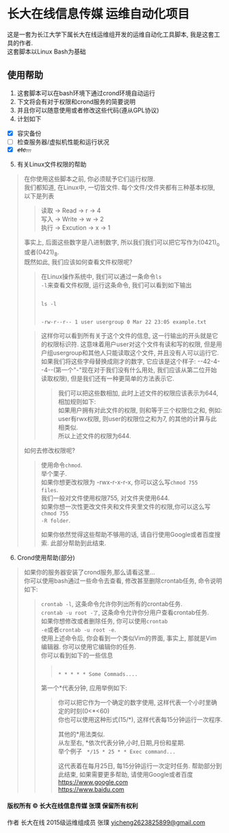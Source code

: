 # 长大在线信息传媒 运维自动化项目
这是一套为长江大学下属长大在线运维组开发的运维自动化工具脚本, 我是这套工具的作者.    
这套脚本以Linux Bash为基础
## 使用帮助
1. 这套脚本可以在bash环境下通过crond环境自动运行
2. 下文将会有对于权限和crond服务的简要说明
3. 并且你可以随意使用或者修改这些代码(遵从GPL协议)
4. 计划如下
- [x] 容灾备份   
- [ ] 检查服务器/虚拟机性能和运行状况      
- [x] ~~*etc...*~~   
5. 有关Linux文件权限的帮助
> 在你使用这些脚本之前, 你必须赋予它们运行权限.    
> 我们都知道, 在Linux中, 一切皆文件. 每个文件/文件夹都有三种基本权限, 以下是列表
>> 读取 -> Read -> r -> 4  
>> 写入 -> Write -> w -> 2  
>> 执行 -> Excution -> x -> 1  
>
> 事实上, 后面这些数字是八进制数字, 所以我们我们可以把它写作为(0421)<sub>o</sub>或者(0421)<sub>8</sub>.    
> 既然如此, 我们应该如何查看文件权限呢?
>> 在Linux操作系统中, 我们可以通过一条命令<code>ls -l</code>来查看文件权限, 运行这条命令, 我们可以看到如下输出
>>
>> <code>
>> ls -l  
>>
>> -rw-r--r-- 1 user usergroup 0 Mar 22 23:05 example.txt
>></code>
>>
>
>> 这样你可以看到所有关于这个文件的信息, 这一行输出的开头就是它的权限标识符. 这意味着用户user对这个文件有读和写的权限, 但是用户组usergroup和其他人只能读取这个文件, 并且没有人可以运行它.   
>> 如果我们将这些字母替换成刚才的数字, 它应该是这个样子: --42-4--4--(第一个"-"现在对于我们没有什么用处, 我们应该从第二位开始读取权限), 但是我们还有一种更简单的方法表示它.  
>>> 我们可以把这些数相加, 此时上述文件的权限应该表示为644, 相加规则如下:   
>>> 如果用户拥有对此文件的权限, 则和等于三个权限位之和, 例如: user有rwx权限, 则user的权限位之和为7, 的其他的计算与此相类似.    
>>> 所以上述文件的权限为644.  
>>> 
> 如何去修改权限呢? 
> 
>> 使用命令<code>chmod</code>.   
>> 举个栗子.   
>> 如果你想更改权限为 -rwx-r-x-r-x, 你可以这么写<code>chmod 755 files</code>.   
>> 我们一般对文件使用权限755, 对文件夹使用644.   
>> 如果你想一次性更改文件夹和文件夹里文件的权限,你可以这么写<code>chmod 755 -R folder</code>.   
>> 
>> 如果你依然觉得这些帮助不够用的话, 请自行使用Google或者百度搜索.
> 此部分帮助到此结束.
>
6. Crond使用帮助(部分)
> 如果你的服务器安装了crond服务,那么请看这里...   
> 你可以使用bash通过一些命令去查看, 修改甚至删除crontab任务, 命令说明如下:  
>> <code>crontab -l</code>, 这条命令允许你列出所有的crontab任务.  
>> <code>crontab -u root -了</code>, 这条命令允许你分用户查看crontab任务.  
>> 如果你想修改或者删除任务, 你可以使用<code>crontab -e</code>或者<code>crontab -u root -e</code>.   
>> 使用上述命令后, 你会看到一个类似Vim的界面, 事实上, 那就是Vim编辑器. 你可以使用它编辑你的任务.  
>> 你可以看到如下的一些信息
>>> <code>
>>> * * * * * Some Commads....
>>> </code>   
>> 第一个\*代表分钟, 应用举例如下:  
>>> 你可以把它作为一个确定的数字使用, 这样代表一个小时里确定的时刻(0<\*<60)   
>>> 你也可以使用这种形式(15/\*), 这样代表每15分钟运行一次程序.   
>>>
>>> 其他的\*用法类似.   
>>> 从左至右, \*依次代表分钟,小时,日期,月份和星期.  
>>> 举个例子 
>>> <code>
>>> \*/15 * 25 * * Exec command...
>>> </code>
>>>
>>> 这代表着在每月25日, 每15分钟运行一次定时任务.
> 帮助部分到此结束, 如果需要更多帮助, 请使用Google或者百度  
>> <https://www.google.com>   
>> <https://www.baidu.com>

#### 版权所有 &copy; 长大在线信息传媒 张璞 保留所有权利
作者 长大在线 2015级运维组成员 张璞
<yicheng2623825899@gmail.com>
